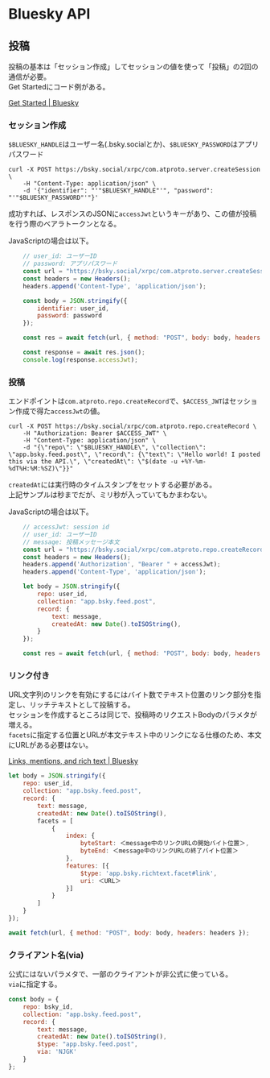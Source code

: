 # Bluesky API

## 投稿

投稿の基本は「セッション作成」してセッションの値を使って「投稿」の2回の通信が必要。  
Get Startedにコード例がある。

[Get Started | Bluesky](https://docs.bsky.app/docs/get-started)

### セッション作成

`$BLUESKY_HANDLE`はユーザー名(<your-id>.bsky.socialとか)、`$BLUESKY_PASSWORD`はアプリパスワード

```console
curl -X POST https://bsky.social/xrpc/com.atproto.server.createSession \
    -H "Content-Type: application/json" \
    -d '{"identifier": "'"$BLUESKY_HANDLE"'", "password": "'"$BLUESKY_PASSWORD"'"}'
```

成功すれば、レスポンスのJSONに`accessJwt`というキーがあり、この値が投稿を行う際のベアラトークンとなる。

JavaScriptの場合は以下。

```javascript
    // user_id: ユーザーID
    // password: アプリパスワード
    const url = "https://bsky.social/xrpc/com.atproto.server.createSession";
    const headers = new Headers();
    headers.append('Content-Type', 'application/json');

    const body = JSON.stringify({
        identifier: user_id,
        password: password
    });

    const res = await fetch(url, { method: "POST", body: body, headers: headers });

    const response = await res.json();
    console.log(response.accessJwt);
```

### 投稿

エンドポイントは`com.atproto.repo.createRecord`で、`$ACCESS_JWT`はセッション作成で得た`accessJwt`の値。

```console
curl -X POST https://bsky.social/xrpc/com.atproto.repo.createRecord \
    -H "Authorization: Bearer $ACCESS_JWT" \
    -H "Content-Type: application/json" \
    -d "{\"repo\": \"$BLUESKY_HANDLE\", \"collection\": \"app.bsky.feed.post\", \"record\": {\"text\": \"Hello world! I posted this via the API.\", \"createdAt\": \"$(date -u +%Y-%m-%dT%H:%M:%SZ)\"}}"
```

`createdAt`には実行時のタイムスタンプをセットする必要がある。  
上記サンプルは秒までだが、ミリ秒が入っていてもかまわない。

JavaScriptの場合は以下。

```javascript
    // accessJwt: session id
    // user_id: ユーザーID
    // message: 投稿メッセージ本文
    const url = "https://bsky.social/xrpc/com.atproto.repo.createRecord";
    const headers = new Headers();
    headers.append('Authorization', "Bearer " + accessJwt);
    headers.append('Content-Type', 'application/json');

    let body = JSON.stringify({
        repo: user_id,
        collection: "app.bsky.feed.post",
        record: {
            text: message,
            createdAt: new Date().toISOString(),
        }
    });

    const res = await fetch(url, { method: "POST", body: body, headers: headers });
```

### リンク付き

URL文字列のリンクを有効にするにはバイト数でテキスト位置のリンク部分を指定し、リッチテキストとして投稿する。  
セッションを作成するところは同じで、投稿時のリクエストBodyのパラメタが増える。  
`facets`に指定する位置とURLが本文テキスト中のリンクになる仕様のため、本文にURLがある必要はない。

[Links, mentions, and rich text | Bluesky](https://docs.bsky.app/docs/advanced-guides/post-richtext)

```javascript
let body = JSON.stringify({
    repo: user_id,
    collection: "app.bsky.feed.post",
    record: {
        text: message,
        createdAt: new Date().toISOString(),
        facets = [
            {
                index: {
                    byteStart: ＜message中のリンクURLの開始バイト位置＞,
                    byteEnd: ＜message中のリンクURLの終了バイト位置＞
                },
                features: [{
                    $type: 'app.bsky.richtext.facet#link',
                    uri: ＜URL＞
                }]
            }
        ]
    }
});

await fetch(url, { method: "POST", body: body, headers: headers });
```

### クライアント名(via)

公式にはないパラメタで、一部のクライアントが非公式に使っている。  
`via`に指定する。

```javascript
const body = {
    repo: bsky_id,
    collection: "app.bsky.feed.post",
    record: {
        text: message,
        createdAt: new Date().toISOString(),
        $type: "app.bsky.feed.post",
        via: 'NJGK'
    }
};
```
